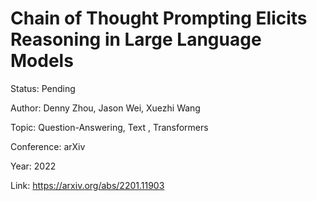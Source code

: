 # Chain of Thought Prompting Elicits Reasoning in Large Language Models
Status: Pending

Author: Denny Zhou, Jason Wei, Xuezhi Wang

Topic: Question-Answering, Text , Transformers

Conference: arXiv

Year: 2022

Link: https://arxiv.org/abs/2201.11903

